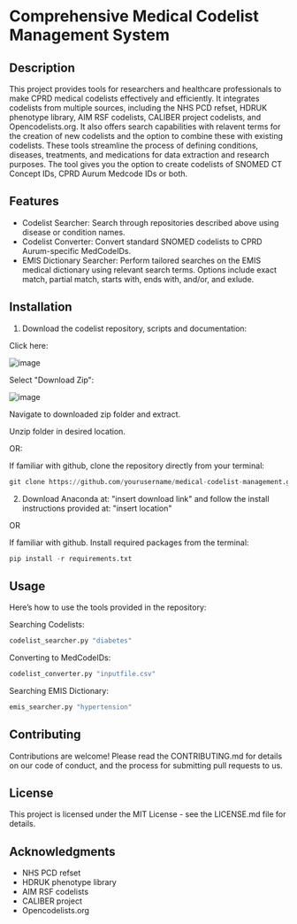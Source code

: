 # **Comprehensive Medical Codelist Management System**

## Description
This project provides tools for researchers and healthcare professionals to make CPRD medical codelists effectively and efficiently. It integrates codelists from multiple sources, including the NHS PCD refset, HDRUK phenotype library, AIM RSF codelists, CALIBER project codelists, and Opencodelists.org. It also offers search capabilities with relavent terms for the creation of new codelists and the option to combine these with existing codelists.  These tools streamline the process of defining conditions, diseases, treatments, and medications for data extraction and research purposes. The tool gives you the option to create codelists of SNOMED CT Concept IDs, CPRD Aurum Medcode IDs or both.

## Features
* Codelist Searcher: Search through repositories described above using disease or condition names.
* Codelist Converter: Convert standard SNOMED codelists to CPRD Aurum-specific MedCodeIDs.
* EMIS Dictionary Searcher: Perform tailored searches on the EMIS medical dictionary using relevant search terms. Options include exact match, partial match, starts with, ends with, and/or, and exlude.

## Installation

1. Download the codelist repository, scripts and documentation:

Click here: 

![image](https://github.com/ndpchs-cprd/Codelist-Generation/assets/167761988/e9b58933-80e1-4371-95a6-571cd6d576ec)

Select "Download Zip":


![image](https://github.com/ndpchs-cprd/Codelist-Generation/assets/167761988/61096b0b-2f7c-4bd5-b862-8b0b1bdeb912)



Navigate to downloaded zip folder and extract. 

Unzip folder in desired location. 

OR: 

If familiar with github, clone the repository directly from your terminal:

```python
git clone https://github.com/yourusername/medical-codelist-management.git
```

2. Download Anaconda at: "insert download link" and follow the install instructions provided at: "insert location"

OR

If familiar with github. Install required packages from the terminal:

```python
pip install -r requirements.txt
```


## Usage

Here’s how to use the tools provided in the repository:

Searching Codelists:
```python
codelist_searcher.py "diabetes"
```

Converting to MedCodeIDs:

```python
codelist_converter.py "inputfile.csv"
```

Searching EMIS Dictionary:

```python
emis_searcher.py "hypertension"
```

## Contributing
Contributions are welcome! Please read the CONTRIBUTING.md for details on our code of conduct, and the process for submitting pull requests to us.

## License
This project is licensed under the MIT License - see the LICENSE.md file for details.

## Acknowledgments
* NHS PCD refset
* HDRUK phenotype library
* AIM RSF codelists
* CALIBER project
* Opencodelists.org
